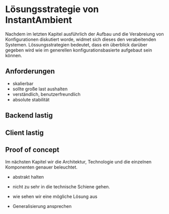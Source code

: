 # Lösungsstrategie von InstantAmbient

Nachdem im letzten Kapitel ausführlich der Aufbau und die Verabreiung von Konfigurationen diskutiert worde, widmet sich dieses den verabeitenden Systemen.
Lössungsstrategien bedeutet, dass ein überblick darüber gegeben wird wie im generellen konfigurationsbasierte aufgebaut sein können. 

## Anforderungen

- skalierbar
- sollte große last aushalten
- verständlich, benutzerfreundlich
- absolute stabilität 


## Backend lastig

## Client lastig

## Proof of concept

Im nächsten Kapitel wir die Architektur, Technologie und die einzelnen Komponenten genauer beleuchtet.

- abstrakt halten
- nicht zu sehr in die technische Schiene gehen. 

- wie sehen wir eine mögliche Lösung aus
- Generalisierung ansprechen